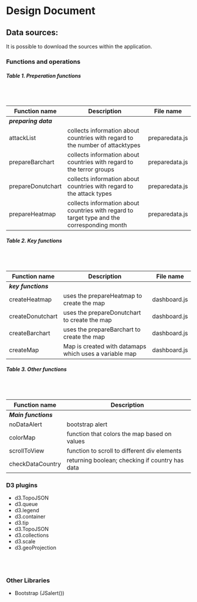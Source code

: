 # Design Document

## Data sources:  

It is possible to download the sources within the application.


### Functions and operations  



##### Table 1. Preperation functions  
<br><br>

| Function name   | Description  | File name  |
|-------------|-------------|-------------|
| ***preparing data***  |   |   |
| attackList  | collects information about countries with regard to the number of attacktypes | preparedata.js  |   
| prepareBarchart | collects information about countries with regard to the terror groups | preparedata.js  | 
| prepareDonutchart  | collects information about countries with regard to the attack types | preparedata.js  | 
| prepareHeatmap | collects information about countries with regard to target type and the corresponding month | preparedata.js  |  

##### Table 2. Key functions  
<br><br>

| Function name   | Description  | File name  |
|-------------|-------------|-------------|
| ***key functions***  |   |   |
| createHeatmap  | uses the prepareHeatmap to create the map  | dashboard.js  |   
| createDonutchart | uses the prepareDonutchart to create the map | dashboard.js | 
| createBarchart  | uses the prepareBarchart to create the map | dashboard.js  | 
| createMap | Map is created with datamaps which uses a variable map | dashboard.js  | 

##### Table 3. Other functions  
<br><br>

| Function name   | Description  
|-------------|-------------|
| ***Main functions***  |   | 
| noDataAlert  | bootstrap alert   
| colorMap | function that colors the map based on values 
| scrollToView  | function to scroll to different div elements 
| checkDataCountry | returning boolean; checking if country has data 

### D3 plugins
- d3.TopoJSON
- d3.queue
- d3.legend
- d3.container
- d3.tip
- d3.TopoJSON
- d3.collections
- d3.scale
- d3.geoProjection

<br><br>

### Other Libraries
- Bootstrap (JSalert())


